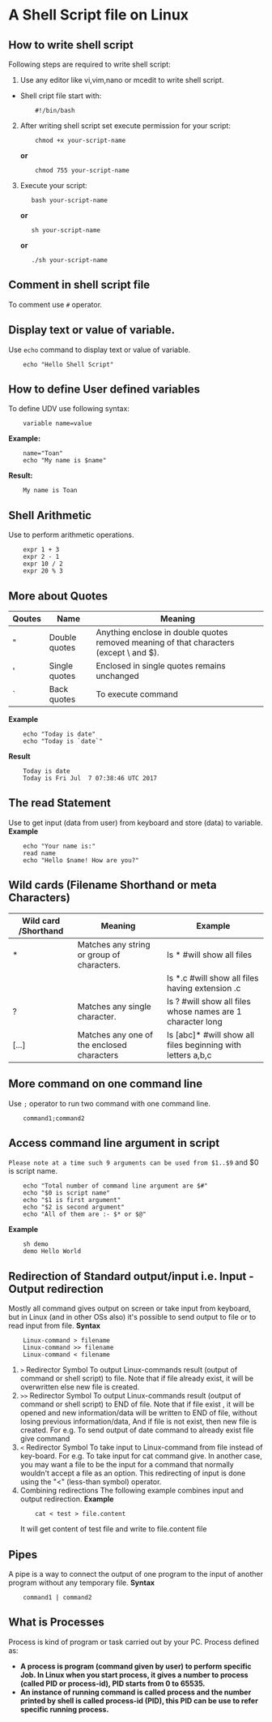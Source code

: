 # A Shell Script file on Linux
## How to write shell script
Following steps are required to write shell script:
1. Use any editor like vi,vim,nano or mcedit to write shell script.
- Shell cript file start with: 
    ```
        #!/bin/bash
    ```
2. After writing shell script set execute permission for your script:
    ```
        chmod +x your-script-name
    ```
    
    **or**
    
    ```
        chmod 755 your-script-name
    ```
3. Execute your script:
    ```
       bash your-script-name
    ```
   **or**
    ```
       sh your-script-name
    ```
   **or**
    ```
       ./sh your-script-name
    ```

## Comment in shell script file
To comment use `#` operator.

## Display text or value of variable.
Use `echo` command to display text or value of variable.
```
    echo "Hello Shell Script"
```
## How to define User defined variables
To define UDV use following syntax:
```
    variable name=value
```
**Example:**
```
    name="Toan"
    echo "My name is $name"
```
**Result:**
```
    My name is Toan
```
## Shell Arithmetic
Use to perform arithmetic operations.
```
    expr 1 + 3
    expr 2 - 1
    expr 10 / 2
    expr 20 % 3
```
## More about Quotes
Qoutes  | Name | Meaning
------------- | ------------- | ---
"  | Double quotes | Anything enclose in double quotes removed meaning of that characters (except \ and $).
'  | Single quotes | Enclosed in single quotes remains unchanged
` | Back quotes | To execute command
**Example**
```
    echo "Today is date" 
    echo "Today is `date`" 
```
**Result**
```
    Today is date
    Today is Fri Jul  7 07:38:46 UTC 2017
```
## The read Statement
Use to get input (data from user) from keyboard and store (data) to variable.
**Example**
```
    echo "Your name is:"
    read name
    echo "Hello $name! How are you?"
```
## Wild cards (Filename Shorthand or meta Characters)
Wild card /Shorthand | Meaning | Example
--|--|--
*|Matches any string or group of characters.| ls * #will show all files
|||ls *.c   #will show all files having extension .c
?|Matches any single character.|ls ? #will show all files whose names are 1 character long 
[...]|Matches any one of the enclosed characters| ls [abc]*  #will show all files beginning with letters a,b,c
## More command on one command line
Use `;` operator to run two command with one command line.
```
    command1;command2
```
## Access command line argument in script
`Please note at a time such 9 arguments can be used from $1..$9` and $0 is script name.
```
    echo "Total number of command line argument are $#"
    echo "$0 is script name"
    echo "$1 is first argument"
    echo "$2 is second argument"
    echo "All of them are :- $* or $@"
```
**Example**
```
    sh demo
    demo Hello World
```
## Redirection of Standard output/input i.e. Input - Output redirection
Mostly all command gives output on screen or take input from keyboard, but in Linux (and in other OSs also) it's possible to send output to file or to read input from file.
**Syntax**
```
    Linux-command > filename
    Linux-command >> filename
    Linux-command < filename
```
1. `>` Redirector Symbol
    To output Linux-commands result (output of command or shell script) to file. Note that if file already exist, it will be overwritten else new file is created.
2. `>>` Redirector Symbol
    To output Linux-commands result (output of command or shell script) to END of file. Note that if file exist , it will be opened and new information/data will be written to END of file, without losing previous information/data, And if file is not exist, then new file is created. For e.g. To send output of date command to already exist file give command
3. `<` Redirector Symbol
    To take input to Linux-command from file instead of key-board. For e.g. To take input for cat command give.
    In another case, you may want a file to be the input for a command that normally wouldn't accept a file as an option. This redirecting of input is done using the "<" (less-than symbol) operator.
4. Combining redirections
The following example combines input and output redirection.
    **Example**
    ```
        cat < test > file.content
    ```
    It will get content of test file and write to file.content file
## Pipes
A pipe is a way to connect the output of one program to the input of another program without any temporary file.
**Syntax**
```
    command1 | command2
```

## What is Processes
Process is kind of program or task carried out by your PC. Process defined as:
- **A process is program (command given by user) to perform specific Job. In Linux when you start process, it gives a number to process (called PID or process-id), PID starts from 0 to 65535.**
- **An instance of running command is called process and the number printed by shell is called process-id (PID), this PID can be use to refer specific running process.**